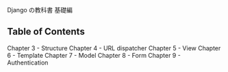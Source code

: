 Django の教科書 基礎編

## Table of Contents

Chapter 3 - Structure
Chapter 4 - URL dispatcher
Chapter 5 - View
Chapter 6 - Template
Chapter 7 - Model
Chapter 8 - Form
Chapter 9 - Authentication
